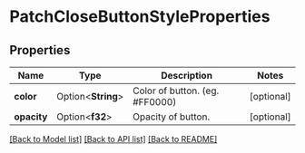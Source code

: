 # PatchCloseButtonStyleProperties

## Properties

Name | Type | Description | Notes
------------ | ------------- | ------------- | -------------
**color** | Option<**String**> | Color of button. (eg. #FF0000) | [optional]
**opacity** | Option<**f32**> | Opacity of button. | [optional]

[[Back to Model list]](../README.md#documentation-for-models) [[Back to API list]](../README.md#documentation-for-api-endpoints) [[Back to README]](../README.md)


